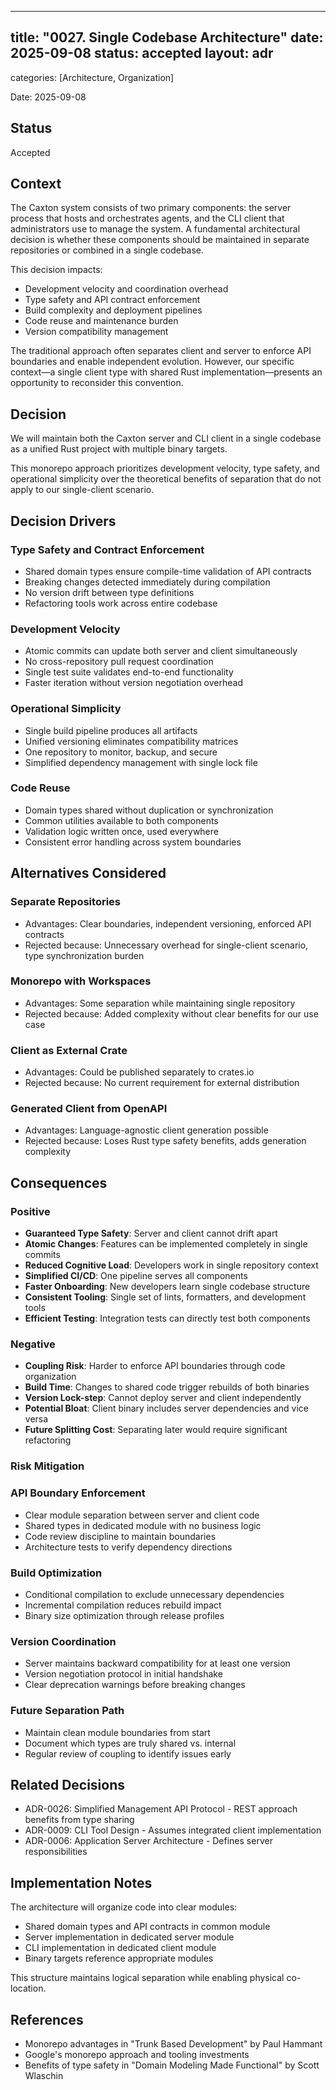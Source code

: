 ______________________________________________________________________

## title: "0027. Single Codebase Architecture" date: 2025-09-08 status: accepted layout: adr

categories: [Architecture, Organization]

Date: 2025-09-08

## Status

Accepted

## Context

The Caxton system consists of two primary components: the server process that
hosts and orchestrates agents, and the CLI client that administrators use to
manage the system. A fundamental architectural decision is whether these
components should be maintained in separate repositories or combined in a single
codebase.

This decision impacts:

- Development velocity and coordination overhead
- Type safety and API contract enforcement
- Build complexity and deployment pipelines
- Code reuse and maintenance burden
- Version compatibility management

The traditional approach often separates client and server to enforce API
boundaries and enable independent evolution. However, our specific context—a
single client type with shared Rust implementation—presents an opportunity to
reconsider this convention.

## Decision

We will maintain both the Caxton server and CLI client in a single codebase as a
unified Rust project with multiple binary targets.

This monorepo approach prioritizes development velocity, type safety, and
operational simplicity over the theoretical benefits of separation that do not
apply to our single-client scenario.

## Decision Drivers

### Type Safety and Contract Enforcement

- Shared domain types ensure compile-time validation of API contracts
- Breaking changes detected immediately during compilation
- No version drift between type definitions
- Refactoring tools work across entire codebase

### Development Velocity

- Atomic commits can update both server and client simultaneously
- No cross-repository pull request coordination
- Single test suite validates end-to-end functionality
- Faster iteration without version negotiation overhead

### Operational Simplicity

- Single build pipeline produces all artifacts
- Unified versioning eliminates compatibility matrices
- One repository to monitor, backup, and secure
- Simplified dependency management with single lock file

### Code Reuse

- Domain types shared without duplication or synchronization
- Common utilities available to both components
- Validation logic written once, used everywhere
- Consistent error handling across system boundaries

## Alternatives Considered

### Separate Repositories

- Advantages: Clear boundaries, independent versioning, enforced API contracts
- Rejected because: Unnecessary overhead for single-client scenario, type
  synchronization burden

### Monorepo with Workspaces

- Advantages: Some separation while maintaining single repository
- Rejected because: Added complexity without clear benefits for our use case

### Client as External Crate

- Advantages: Could be published separately to crates.io
- Rejected because: No current requirement for external distribution

### Generated Client from OpenAPI

- Advantages: Language-agnostic client generation possible
- Rejected because: Loses Rust type safety benefits, adds generation complexity

## Consequences

### Positive

- **Guaranteed Type Safety**: Server and client cannot drift apart
- **Atomic Changes**: Features can be implemented completely in single commits
- **Reduced Cognitive Load**: Developers work in single repository context
- **Simplified CI/CD**: One pipeline serves all components
- **Faster Onboarding**: New developers learn single codebase structure
- **Consistent Tooling**: Single set of lints, formatters, and development tools
- **Efficient Testing**: Integration tests can directly test both components

### Negative

- **Coupling Risk**: Harder to enforce API boundaries through code organization
- **Build Time**: Changes to shared code trigger rebuilds of both binaries
- **Version Lock-step**: Cannot deploy server and client independently
- **Potential Bloat**: Client binary includes server dependencies and vice versa
- **Future Splitting Cost**: Separating later would require significant
  refactoring

### Risk Mitigation

### API Boundary Enforcement

- Clear module separation between server and client code
- Shared types in dedicated module with no business logic
- Code review discipline to maintain boundaries
- Architecture tests to verify dependency directions

### Build Optimization

- Conditional compilation to exclude unnecessary dependencies
- Incremental compilation reduces rebuild impact
- Binary size optimization through release profiles

### Version Coordination

- Server maintains backward compatibility for at least one version
- Version negotiation protocol in initial handshake
- Clear deprecation warnings before breaking changes

### Future Separation Path

- Maintain clean module boundaries from start
- Document which types are truly shared vs. internal
- Regular review of coupling to identify issues early

## Related Decisions

- ADR-0026: Simplified Management API Protocol - REST approach benefits from
  type sharing
- ADR-0009: CLI Tool Design - Assumes integrated client implementation
- ADR-0006: Application Server Architecture - Defines server responsibilities

## Implementation Notes

The architecture will organize code into clear modules:

- Shared domain types and API contracts in common module
- Server implementation in dedicated server module
- CLI implementation in dedicated client module
- Binary targets reference appropriate modules

This structure maintains logical separation while enabling physical co-location.

## References

- Monorepo advantages in "Trunk Based Development" by Paul Hammant
- Google's monorepo approach and tooling investments
- Benefits of type safety in "Domain Modeling Made Functional" by Scott Wlaschin
